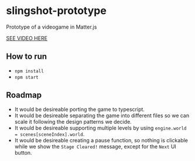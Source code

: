# slingshot-prototype
Prototype of a videogame in Matter.js

[SEE VIDEO HERE](https://www.youtube.com/watch?v=mqxPWWSjmAw)

## How to run

* `npm install`
* `npm start`

## Roadmap
* It would be desireable porting the game to typescript.
* It would be desireable separating the game into different files so we can scale it following the design patterns we decide.
* It would be desireable supporting multiple levels by using `engine.world = scenes[sceneIndex].world`.
* It would be desireable creating a pause function, so nothing is clickable while we show the `Stage Cleared!` message, except for the `Next` UI button.
